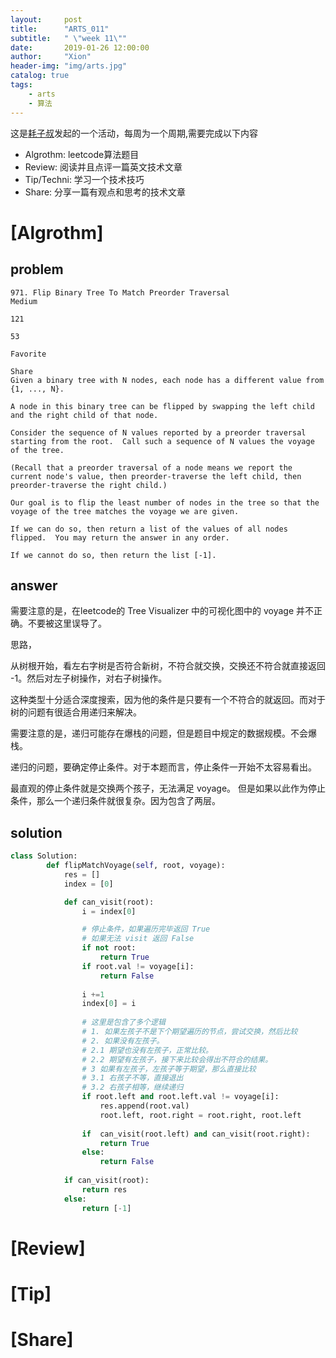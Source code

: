 ```yaml
---
layout:     post
title:      "ARTS_011"
subtitle:   " \"week 11\""
date:       2019-01-26 12:00:00
author:     "Xion"
header-img: "img/arts.jpg"
catalog: true
tags:
    - arts
    - 算法
---
```



这是[耗子叔](https://coolshell.cn)发起的一个活动，每周为一个周期,需要完成以下内容

 - Algrothm: leetcode算法题目
 - Review: 阅读并且点评一篇英文技术文章
 - Tip/Techni: 学习一个技术技巧
 - Share: 分享一篇有观点和思考的技术文章

# [Algrothm]   

## problem 

```
971. Flip Binary Tree To Match Preorder Traversal
Medium

121

53

Favorite

Share
Given a binary tree with N nodes, each node has a different value from {1, ..., N}.

A node in this binary tree can be flipped by swapping the left child and the right child of that node.

Consider the sequence of N values reported by a preorder traversal starting from the root.  Call such a sequence of N values the voyage of the tree.

(Recall that a preorder traversal of a node means we report the current node's value, then preorder-traverse the left child, then preorder-traverse the right child.)

Our goal is to flip the least number of nodes in the tree so that the voyage of the tree matches the voyage we are given.

If we can do so, then return a list of the values of all nodes flipped.  You may return the answer in any order.

If we cannot do so, then return the list [-1].

```

## answer

需要注意的是，在leetcode的 Tree Visualizer 中的可视化图中的 voyage 并不正确。不要被这里误导了。

思路，

从树根开始，看左右字树是否符合新树，不符合就交换，交换还不符合就直接返回 -1。然后对左子树操作，对右子树操作。

这种类型十分适合深度搜索，因为他的条件是只要有一个不符合的就返回。而对于树的问题有很适合用递归来解决。

需要注意的是，递归可能存在爆栈的问题，但是题目中规定的数据规模。不会爆栈。

递归的问题，要确定停止条件。对于本题而言，停止条件一开始不太容易看出。

最直观的停止条件就是交换两个孩子，无法满足 voyage。 但是如果以此作为停止条件，那么一个递归条件就很复杂。因为包含了两层。

## solution

```python
class Solution:
        def flipMatchVoyage(self, root, voyage):
            res = []
            index = [0]

            def can_visit(root):
                i = index[0]

                # 停止条件，如果遍历完毕返回 True
                # 如果无法 visit 返回 False
                if not root: 
                    return True
                if root.val != voyage[i]: 
                    return False
                
                i +=1
                index[0] = i
                
                # 这里是包含了多个逻辑
                # 1. 如果左孩子不是下个期望遍历的节点，尝试交换，然后比较
                # 2. 如果没有左孩子。
                # 2.1 期望也没有左孩子，正常比较。
                # 2.2 期望有左孩子，接下来比较会得出不符合的结果。
                # 3 如果有左孩子，左孩子等于期望，那么直接比较
                # 3.1 右孩子不等，直接退出
                # 3.2 右孩子相等，继续递归
                if root.left and root.left.val != voyage[i]:
                    res.append(root.val)
                    root.left, root.right = root.right, root.left
                    
                if  can_visit(root.left) and can_visit(root.right):
                    return True
                else:
                    return False
                
            if can_visit(root):
                return res
            else:
                return [-1]
```

# [Review] 

# [Tip] 

# [Share] 